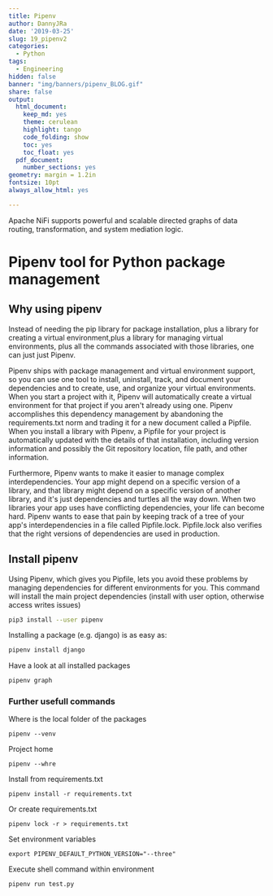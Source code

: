 ```yaml
---
title: Pipenv 
author: DannyJRa
date: '2019-03-25'
slug: 19_pipenv2
categories:
  - Python
tags:
  - Engineering
hidden: false
banner: "img/banners/pipenv_BLOG.gif"
share: false
output:
  html_document:
    keep_md: yes
    theme: cerulean
    highlight: tango
    code_folding: show
    toc: yes
    toc_float: yes
  pdf_document:
    number_sections: yes
geometry: margin = 1.2in
fontsize: 10pt
always_allow_html: yes

---
```


Apache NiFi supports powerful and scalable directed graphs of data routing, transformation, and system mediation logic.

<!--more-->















# Pipenv tool for Python package management

## Why using pipenv

Instead of needing the pip library for package installation, plus a library for creating a virtual environment,plus a library for managing virtual environments, plus all the commands associated with those libraries, one can just just Pipenv.

Pipenv ships with package management and virtual environment support, so you can use one tool to install, uninstall, track, and document your dependencies and to create, use, and organize your virtual environments. When you start a project with it, Pipenv will automatically create a virtual environment for that project if you aren't already using one.
Pipenv accomplishes this dependency management by abandoning the requirements.txt norm and trading it for a new document called a Pipfile. When you install a library with Pipenv, a Pipfile for your project is automatically updated with the details of that installation, including version information and possibly the Git repository location, file path, and other information.

Furthermore, Pipenv wants to make it easier to manage complex interdependencies. Your app might depend on a specific version of a library, and that library might depend on a specific version of another library, and it's just dependencies and turtles all the way down. When two libraries your app uses have conflicting dependencies, your life can become hard. Pipenv wants to ease that pain by keeping track of a tree of your app's interdependencies in a file called Pipfile.lock. Pipfile.lock also verifies that the right versions of dependencies are used in production.

## Install pipenv

Using Pipenv, which gives you Pipfile, lets you avoid these problems by managing dependencies for different environments for you. This command will install the main project dependencies (install with user option, otherwise access writes issues)

```bash
pip3 install --user pipenv
```
Installing a package (e.g. django) is as easy as:

```bash
pipenv install django
```
Have a look at all installed packages

```bash
pipenv graph
```

### Further usefull commands

Where is the local folder of the packages

```
pipenv --venv
```

Project home


```
pipenv --whre
```

Install from requirements.txt

```
pipenv install -r requirements.txt
```
Or create requirements.txt

```
pipenv lock -r > requirements.txt
```


Set environment variables

```
export PIPENV_DEFAULT_PYTHON_VERSION="--three"
```


Execute shell command within environment

```
pipenv run test.py
```

